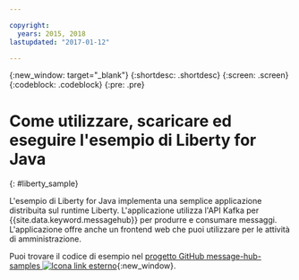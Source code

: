 ```yaml
---

copyright:
  years: 2015, 2018
lastupdated: "2017-01-12"

---
```


{:new_window: target="_blank"}
{:shortdesc: .shortdesc}
{:screen: .screen}
{:codeblock: .codeblock}
{:pre: .pre}

# Come utilizzare, scaricare ed eseguire l'esempio di Liberty for Java
{: #liberty_sample}

L'esempio di Liberty for Java implementa una semplice applicazione distribuita sul runtime Liberty. L'applicazione utilizza l'API Kafka per {{site.data.keyword.messagehub}} per produrre e consumare messaggi.
L'applicazione offre anche un frontend web che puoi utilizzare per le attività di amministrazione.

Puoi trovare il codice di esempio nel [progetto GitHub message-hub-samples ![Icona link esterno](../../icons/launch-glyph.svg "Icona link esterno")](https://github.com/ibm-messaging/message-hub-samples/tree/master/kafka-java-liberty-sample){:new_window}.
